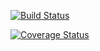 [![Build Status](https://travis-ci.org/bjlemaire/cs207test.svg?branch=master)](https://https://travis-ci.org/bjlemaire/cs207test.svg?branch=master)

[![Coverage Status](https://coveralls.io/github/bjlemaire/cs207test/badge.svg?branch=master)](https://coveralls.io/github/bjlemaire/cs207test?branch=master)
